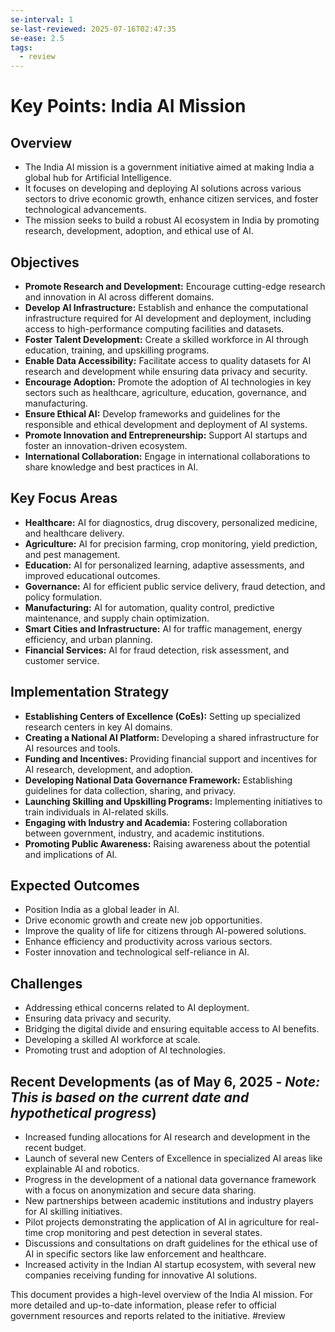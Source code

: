 ```yaml
---
se-interval: 1
se-last-reviewed: 2025-07-16T02:47:35
se-ease: 2.5
tags:
  - review
---
```

# Key Points: India AI Mission

## Overview

* The India AI mission is a government initiative aimed at making India a global hub for Artificial Intelligence.
* It focuses on developing and deploying AI solutions across various sectors to drive economic growth, enhance citizen services, and foster technological advancements.
* The mission seeks to build a robust AI ecosystem in India by promoting research, development, adoption, and ethical use of AI.

## Objectives

* **Promote Research and Development:** Encourage cutting-edge research and innovation in AI across different domains.
* **Develop AI Infrastructure:** Establish and enhance the computational infrastructure required for AI development and deployment, including access to high-performance computing facilities and datasets.
* **Foster Talent Development:** Create a skilled workforce in AI through education, training, and upskilling programs.
* **Enable Data Accessibility:** Facilitate access to quality datasets for AI research and development while ensuring data privacy and security.
* **Encourage Adoption:** Promote the adoption of AI technologies in key sectors such as healthcare, agriculture, education, governance, and manufacturing.
* **Ensure Ethical AI:** Develop frameworks and guidelines for the responsible and ethical development and deployment of AI systems.
* **Promote Innovation and Entrepreneurship:** Support AI startups and foster an innovation-driven ecosystem.
* **International Collaboration:** Engage in international collaborations to share knowledge and best practices in AI.

## Key Focus Areas

* **Healthcare:** AI for diagnostics, drug discovery, personalized medicine, and healthcare delivery.
* **Agriculture:** AI for precision farming, crop monitoring, yield prediction, and pest management.
* **Education:** AI for personalized learning, adaptive assessments, and improved educational outcomes.
* **Governance:** AI for efficient public service delivery, fraud detection, and policy formulation.
* **Manufacturing:** AI for automation, quality control, predictive maintenance, and supply chain optimization.
* **Smart Cities and Infrastructure:** AI for traffic management, energy efficiency, and urban planning.
* **Financial Services:** AI for fraud detection, risk assessment, and customer service.

## Implementation Strategy

* **Establishing Centers of Excellence (CoEs):** Setting up specialized research centers in key AI domains.
* **Creating a National AI Platform:** Developing a shared infrastructure for AI resources and tools.
* **Funding and Incentives:** Providing financial support and incentives for AI research, development, and adoption.
* **Developing National Data Governance Framework:** Establishing guidelines for data collection, sharing, and privacy.
* **Launching Skilling and Upskilling Programs:** Implementing initiatives to train individuals in AI-related skills.
* **Engaging with Industry and Academia:** Fostering collaboration between government, industry, and academic institutions.
* **Promoting Public Awareness:** Raising awareness about the potential and implications of AI.

## Expected Outcomes

* Position India as a global leader in AI.
* Drive economic growth and create new job opportunities.
* Improve the quality of life for citizens through AI-powered solutions.
* Enhance efficiency and productivity across various sectors.
* Foster innovation and technological self-reliance in AI.

## Challenges

* Addressing ethical concerns related to AI deployment.
* Ensuring data privacy and security.
* Bridging the digital divide and ensuring equitable access to AI benefits.
* Developing a skilled AI workforce at scale.
* Promoting trust and adoption of AI technologies.

## Recent Developments (as of May 6, 2025 - *Note: This is based on the current date and hypothetical progress*)

* Increased funding allocations for AI research and development in the recent budget.
* Launch of several new Centers of Excellence in specialized AI areas like explainable AI and robotics.
* Progress in the development of a national data governance framework with a focus on anonymization and secure data sharing.
* New partnerships between academic institutions and industry players for AI skilling initiatives.
* Pilot projects demonstrating the application of AI in agriculture for real-time crop monitoring and pest detection in several states.
* Discussions and consultations on draft guidelines for the ethical use of AI in specific sectors like law enforcement and healthcare.
* Increased activity in the Indian AI startup ecosystem, with several new companies receiving funding for innovative AI solutions.

This document provides a high-level overview of the India AI mission. For more detailed and up-to-date information, please refer to official government resources and reports related to the initiative.
#review